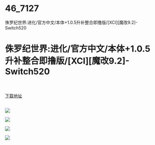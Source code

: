 # 46_7127
侏罗纪世界:进化/官方中文/本体+1.0.5升补整合即撸版/[XCI][魔改9.2]-Switch520
# 侏罗纪世界:进化/官方中文/本体+1.0.5升补整合即撸版/[XCI][魔改9.2]-Switch520
 <br/></br>
[下载地址](https://www.switch520.cc/article/7127 "下载地址")
<br/></br>

<p><strong><img src="https://www.switch520.cc/muke_img/upload_art_editor_20201104-1_e6bcc0f028e27487acceca823c0aebd4.jpg"></strong></p>
<p><strong><img src="https://www.switch520.cc/muke_img/upload_art_editor_20201104-1_14aaea07653890a9adb8011628745c05.jpg"></strong></p>
<p><strong><img src="https://www.switch520.cc/muke_img/upload_art_editor_20201104-1_70b20d6daad469b754432f33eb190439.jpg"></strong></p>
<p><strong><img src="https://www.switch520.cc/muke_img/upload_art_editor_20201104-1_e31cc52c7e02c8e327905d5b8f1cf462.jpg"></strong></p>
<p>&nbsp;</p>
<p>&nbsp;</p>
